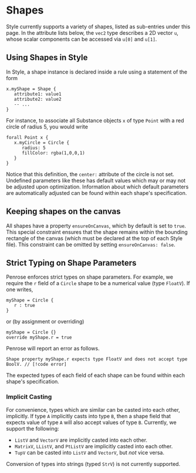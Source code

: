# Shapes

Style currently supports a variety of shapes, listed as sub-entries under this page. In the attribute lists below, the `vec2` type describes a 2D vector `u`, whose scalar components can be accessed via `u[0]` and `u[1]`.

## Using Shapes in Style

In Style, a shape instance is declared inside a rule using a statement of the form

```style
x.myShape = Shape {
   attribute1: value1
   attribute2: value2
   -- ...
}
```

For instance, to associate all Substance objects `x` of type `Point` with a red circle of radius 5, you would write

```style
forall Point x {
   x.myCircle = Circle {
      radius: 5
      fillColor: rgba(1,0,0,1)
   }
}
```

Notice that this definition, the `center:` attribute of the circle is not set. Undefined parameters like these has default values which may or may not be adjusted upon optimization. Information about which default parameters are automatically adjusted can be found within each shape's specification.

## Keeping shapes on the canvas

All shapes have a property `ensureOnCanvas`, which by default is set to `true`. This special constraint ensures that the shape remains within the bounding rectangle of the canvas (which must be declared at the top of each Style file). This constraint can be omitted by setting `ensureOnCanvas: false`.

## Strict Typing on Shape Parameters

Penrose enforces strict types on shape parameters. For example, we require the `r` field of a `Circle` shape to be a numerical value (type `FloatV`). If one writes,

```style
myShape = Circle {
   r : true
}
```

or (by assignment or overriding)

```style
myShape = Circle {}
override myShape.r = true
```

Penrose will report an error as follows.

```
Shape property myShape.r expects type FloatV and does not accept type BoolV. // [!code error]
```

The expected types of each field of each shape can be found within each shape's specification.

### Implicit Casting

For convenience, types which are similar can be casted into each other, implicitly. If type `A` implicitly casts into type `B`, then a shape field that expects value of type `A` will also accept values of type `B`. Currently, we support the following:

- `ListV` and `VectorV` are implicitly casted into each other.
- `MatrixV`, `LListV`, and `PtListV` are implicitly casted into each other.
- `TupV` can be casted into `ListV` and `VectorV`, but _not_ vice versa.

Conversion of types into strings (typed `StrV`) is not currently supported.
